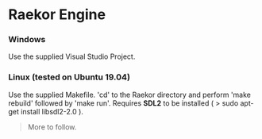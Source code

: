 # Raekor Engine

### Windows
Use the supplied Visual Studio Project.

### Linux (tested on Ubuntu 19.04)
Use the supplied Makefile. 'cd' to the Raekor directory and perform 'make rebuild' followed by 'make run'.
Requires **SDL2** to be installed ( > sudo apt-get install libsdl2-2.0 ).

> More to follow.
